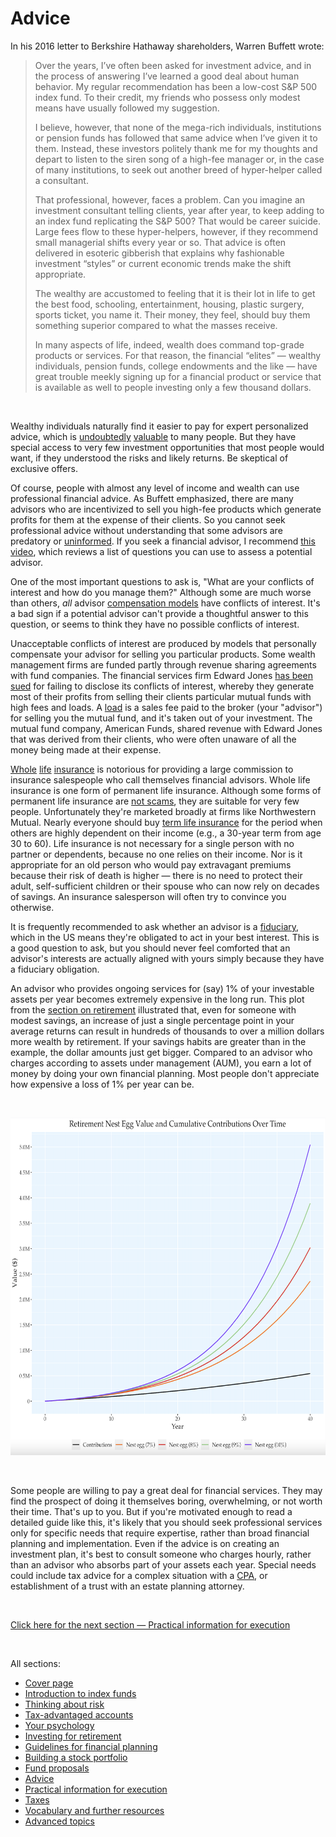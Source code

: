 # Advice

In his 2016 letter to Berkshire Hathaway shareholders, Warren Buffett wrote:

> Over the years, I’ve often been asked for investment advice, and in the process of answering I’ve learned a good deal about human behavior. My regular recommendation has been a low-cost S&P 500 index fund. To their credit, my friends who possess only modest means have usually followed my suggestion.
>
> I believe, however, that none of the mega-rich individuals, institutions or pension funds has followed that same advice when I’ve given it to them. Instead, these investors politely thank me for my thoughts and depart to listen to the siren song of a high-fee manager or, in the case of many institutions, to seek out another breed of hyper-helper called a consultant.
>
> That professional, however, faces a problem. Can you imagine an investment consultant telling clients, year after year, to keep adding to an index fund replicating the S&P 500? That would be career suicide. Large fees flow to these hyper-helpers, however, if they recommend small managerial shifts every year or so. That advice is often delivered in esoteric gibberish that explains why fashionable investment “styles” or current economic trends make the shift appropriate.
>
> The wealthy are accustomed to feeling that it is their lot in life to get the best food, schooling, entertainment, housing, plastic surgery, sports ticket, you name it. Their money, they feel, should buy them something superior compared to what the masses receive.
>
> In many aspects of life, indeed, wealth does command top-grade products or services. For that reason, the financial “elites” — wealthy individuals, pension funds, college endowments and the like — have great trouble meekly signing up for a financial product or service that is available as well to people investing only a few thousand dollars.

&nbsp;

Wealthy individuals naturally find it easier to pay for expert personalized advice, which is [undoubtedly](https://www.youtube.com/watch?v=TI5p8vqdjTw) [valuable](https://www.youtube.com/watch?v=NeTsh--UEe4) to many people. But they have special access to very few investment opportunities that most people would want, if they understood the risks and likely returns. Be skeptical of exclusive offers.

Of course, people with almost any level of income and wealth can use professional financial advice. As Buffett emphasized, there are many advisors who are incentivized to sell you high-fee products which generate profits for them at the expense of their clients. So you cannot seek professional advice without understanding that some advisors are predatory or [uninformed](https://www.youtube.com/watch?v=FlpwTJJEasA). If you seek a financial advisor, I recommend [this video](https://www.youtube.com/watch?v=7i8D0fPzATg&t=2253s), which reviews a list of questions you can use to assess a potential advisor.

One of the most important questions to ask is, "What are your conflicts of interest and how do you manage them?" Although some are much worse than others, _all_ advisor [compensation models](https://www.whitecoatinvestor.com/12-things-you-should-know-about-choosing-a-financial-adviser/) have conflicts of interest. It's a bad sign if a potential advisor can't provide a thoughtful answer to this question, or seems to think they have no possible conflicts of interest.

Unacceptable conflicts of interest are produced by models that personally compensate your advisor for selling you particular products. Some wealth management firms are funded partly through revenue sharing agreements with fund companies. The financial services firm Edward Jones [has been sued](https://www.thebalance.com/who-is-edward-jones-2466520) for failing to disclose its conflicts of interest, whereby they generate most of their profits from selling their clients particular mutual funds with high fees and loads. A [load](https://www.thebalance.com/what-is-a-mutual-fund-sales-load-357948) is a sales fee paid to the broker (your "advisor") for selling you the mutual fund, and it's taken out of your investment. The mutual fund company, American Funds, shared revenue with Edward Jones that was derived from their clients, who were often unaware of all the money being made at their expense.

[Whole](https://www.youtube.com/watch?v=AgBhy8iXjpI) [life](https://www.whitecoatinvestor.com/what-you-need-to-know-about-whole-life-insurance/) [insurance](https://www.whitecoatinvestor.com/debunking-the-myths-of-whole-life-insurance/) is notorious for providing a large commission to insurance salespeople who call themselves financial advisors. Whole life insurance is one form of permanent life insurance. Although some forms of permanent life insurance are [not scams](https://www.whitecoatinvestor.com/appropriate-uses-of-permanent-life-insurance/), they are suitable for very few people. Unfortunately they're marketed broadly at firms like Northwestern Mutual. Nearly everyone should buy [term life insurance](https://www.investopedia.com/terms/t/termlife.asp) for the period when others are highly dependent on their income (e.g., a 30-year term from age 30 to 60). Life insurance is not necessary for a single person with no partner or dependents, because no one relies on their income. Nor is it appropriate for an old person who would pay extravagant premiums because their risk of death is higher — there is no need to protect their adult, self-sufficient children or their spouse who can now rely on decades of savings. An insurance salesperson will often try to convince you otherwise.

It is frequently recommended to ask whether an advisor is a [fiduciary](https://www.nerdwallet.com/article/investing/fiduciary), which in the US means they're obligated to act in your best interest. This is a good question to ask, but you should never feel comforted that an advisor's interests are actually aligned with yours simply because they have a fiduciary obligation.

An advisor who provides ongoing services for (say) 1% of your investable assets per year becomes extremely expensive in the long run. This plot from the [section on retirement](https://github.com/investindex/Retirement) illustrated that, even for someone with modest savings, an increase of just a single percentage point in your average returns can result in hundreds of thousands to over a million dollars more wealth by retirement. If your savings habits are greater than in the example, the dollar amounts just get bigger. Compared to an advisor who charges according to assets under management (AUM), you earn a lot of money by doing your own financial planning. Most people don't appreciate how expensive a loss of 1% per year can be.

&nbsp;

<p align="center">
<img src="https://github.com/investindex/Retirement/blob/main/Nest%20Egg.png" width="630" height="540"/>
</p>

&nbsp;

Some people are willing to pay a great deal for financial services. They may find the prospect of doing it themselves boring, overwhelming, or not worth their time. That's up to you. But if you're motivated enough to read a detailed guide like this, it's likely that you should seek professional services only for specific needs that require expertise, rather than broad financial planning and implementation. Even if the advice is on creating an investment plan, it's best to consult someone who charges hourly, rather than an advisor who absorbs part of your assets each year. Special needs could include tax advice for a complex situation with a [CPA](https://en.wikipedia.org/wiki/Certified_Public_Accountant), or establishment of a trust with an estate planning attorney.

&nbsp;

[Click here for the next section — Practical information for execution](https://github.com/investindex/Practical)

&nbsp;

All sections:

* [Cover page](https://github.com/investindex/Intro)
* [Introduction to index funds](https://github.com/investindex/Index)
* [Thinking about risk](https://github.com/investindex/Risk)
* [Tax-advantaged accounts](https://github.com/investindex/TaxAdv)
* [Your psychology](https://github.com/investindex/Psychology)
* [Investing for retirement](https://github.com/investindex/Retirement)
* [Guidelines for financial planning](https://github.com/investindex/Guidelines)
* [Building a stock portfolio](https://github.com/investindex/Portfolio)
* [Fund proposals](https://github.com/investindex/Fund/blob/main/README.md)
* [Advice](https://github.com/investindex/Advice)
* [Practical information for execution](https://github.com/investindex/Practical)
* [Taxes](https://github.com/investindex/Taxes)
* [Vocabulary and further resources](https://github.com/investindex/Vocab)
* [Advanced topics](https://github.com/investindex/Advanced)

&nbsp;

&nbsp;
